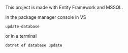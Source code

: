 This project is made with Entity Framework and MSSQL.

In the package manager console in VS
```
update-database
```

or in a terminal
```
dotnet ef database update
```
